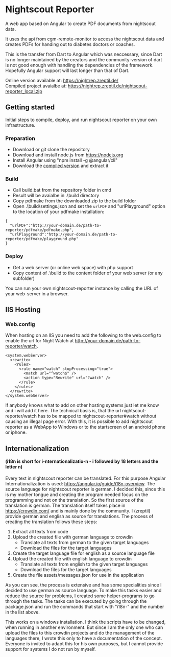 # Nightscout Reporter

A web app based on Angular to create PDF documents from nightscout data.

It uses the api from cgm-remote-monitor to access the nightscout data and
creates PDFs for handing out to diabetes doctors or coaches.

This is the transfer from Dart to Angular which was neccessary, since Dart is no longer maintained by the creators and the community-version of dart is not good enough with handling the dependencies of the framework. Hopefully Angular support will last longer than that of Dart.

Online version available at: https://nightrep.zreptil.de/  
Compiled project avaialbe at: https://nightrep.zreptil.de/nightscout-reporter_local.zip

## Getting started

Initial steps to compile, deploy, and run nightscout reporter on your own infrastructure.

### Preparation

* Download or git clone the repository
* Download and install node.js from https://nodejs.org
* Install Angular using "npm install -g @angular/cli"
* Download the [compiled version](https://nightrep.zreptil.de/nightscout-reporter_local.zip) and extract it

### Build

* Call build.bat from the repository folder in cmd
* Result will be avaialbe in .\build directory
* Copy pdfmake from the downloaded zip to the build folder
* Open .\build\settings.json and set the `urlPDF` and "urlPlayground" option to the location of your pdfmake installation:

```
{
  "urlPDF":"http://your-domain.de/path-to-reporter/pdfmake/pdfmake.php",
  "urlPlayground":"http://your-domain.de/path-to-reporter/pdfmake/playground.php"
}
```

### Deploy

* Get a web server (or online web space) with php support
* Copy content of .\build to the content folder of your web server (or any subfolder)

You can run your own nightscout-reporter instance by calling the URL of your web-server in a browser.

## IIS Hosting

### Web.config

When hosting on an IIS you need to add the following to the web.config to enable the url for Night Watch at http://your-domain.de/path-to-reporter/watch.

```
<system.webServer>
  <rewrite>
    <rules>
      <rule name="watch" stopProcessing="true">
        <match url="^watch$" />
        <action type="Rewrite" url="?watch" />
      </rule>
    </rules>
  </rewrite>
</system.webServer>
```

If anybody knows what to add on other hosting systems just let me know and i will add it here. The technical basis is, that the url nightscout-reporter/watch has to be mapped to
nightscout-reporter#watch without causing an illegal page error. With this, it is possible to add nightscout reporter as a WebApp to Windows or to the startscreen of an android phone or iphone.

## Internationalization
#### (i18n is short for i-nternationalizatio-n - i followed by 18 letters and the letter n) 

Every text in nightscout reporter can be translated. For this purpose Angular Internationalization is used: https://angular.io/guide/i18n-overview. The source
language for nightscout reporter is german. I decided this, since this is my mother tongue and creating the program needed focus on the programming and not on
the translation. So the first source of the translation is german. The translation itself takes place in https://crowdin.com/ and is mainly done by the community.
I (zreptil) provide german and english as source for translations. The process of creating the translation follows these steps:

1. Extract all texts from code
2. Upload the created file with german language to crowdin
   - Translate all texts from german to the given target languages
   - Download the files for the target languages
3. Create the target language file for english as a source language file
4. Upload the created file with english language to crowdin
   - Translate all texts from english to the given target languages
   - Download the files for the target languages
5. Create the file assets/messages.json for use in the application

As you can see, the process is extensive and has some specialities since I decided to use german as source language. To make this tasks easier and reduce the source
for problems, I created some helper-programs to go through the tasks. The tasks can be executed by going through the package.json and run the commands that start
with "i18n-" and the number in the list above.

This works on a windows installation. I think the scripts have to be changed, when running in another environment. But since I am the only one who can upload the
files to this crowdin projects and do the management of the languages there, I wrote this only to have a documentation of the concept. Everyone is invited to adapt this for his
own purposes, but I cannot provide support for systems I do not run by myself.
